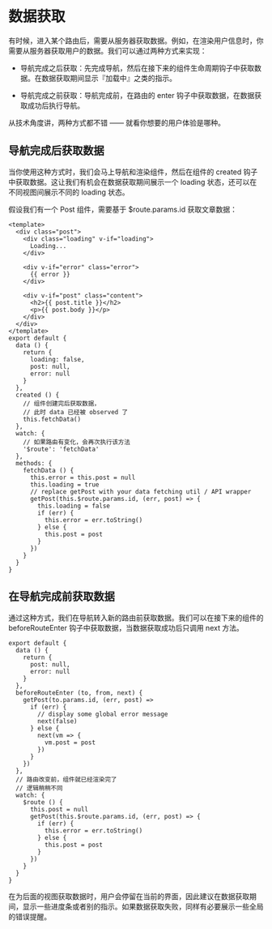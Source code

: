 数据获取
============

有时候，进入某个路由后，需要从服务器获取数据。例如，在渲染用户信息时，你需要从服务器获取用户的数据。我们可以通过两种方式来实现：

- 导航完成之后获取：先完成导航，然后在接下来的组件生命周期钩子中获取数据。在数据获取期间显示『加载中』之类的指示。

- 导航完成之前获取：导航完成前，在路由的 enter 钩子中获取数据，在数据获取成功后执行导航。

从技术角度讲，两种方式都不错 —— 就看你想要的用户体验是哪种。

## 导航完成后获取数据

当你使用这种方式时，我们会马上导航和渲染组件，然后在组件的 created 钩子中获取数据。这让我们有机会在数据获取期间展示一个 loading 状态，还可以在不同视图间展示不同的 loading 状态。

假设我们有一个 Post 组件，需要基于 $route.params.id 获取文章数据：

```
<template>
  <div class="post">
    <div class="loading" v-if="loading">
      Loading...
    </div>

    <div v-if="error" class="error">
      {{ error }}
    </div>

    <div v-if="post" class="content">
      <h2>{{ post.title }}</h2>
      <p>{{ post.body }}</p>
    </div>
  </div>
</template>
export default {
  data () {
    return {
      loading: false,
      post: null,
      error: null
    }
  },
  created () {
    // 组件创建完后获取数据，
    // 此时 data 已经被 observed 了
    this.fetchData()
  },
  watch: {
    // 如果路由有变化，会再次执行该方法
    '$route': 'fetchData'
  },
  methods: {
    fetchData () {
      this.error = this.post = null
      this.loading = true
      // replace getPost with your data fetching util / API wrapper
      getPost(this.$route.params.id, (err, post) => {
        this.loading = false
        if (err) {
          this.error = err.toString()
        } else {
          this.post = post
        }
      })
    }
  }
}
```

## 在导航完成前获取数据

通过这种方式，我们在导航转入新的路由前获取数据。我们可以在接下来的组件的 beforeRouteEnter 钩子中获取数据，当数据获取成功后只调用 next 方法。

```
export default {
  data () {
    return {
      post: null,
      error: null
    }
  },
  beforeRouteEnter (to, from, next) {
    getPost(to.params.id, (err, post) => 
      if (err) {
        // display some global error message
        next(false)
      } else {
        next(vm => {
          vm.post = post
        })
      }
    })
  },
  // 路由改变前，组件就已经渲染完了
  // 逻辑稍稍不同
  watch: {
    $route () {
      this.post = null
      getPost(this.$route.params.id, (err, post) => {
        if (err) {
          this.error = err.toString()
        } else {
          this.post = post
        }
      })
    }
  }
}
```

在为后面的视图获取数据时，用户会停留在当前的界面，因此建议在数据获取期间，显示一些进度条或者别的指示。如果数据获取失败，同样有必要展示一些全局的错误提醒。
